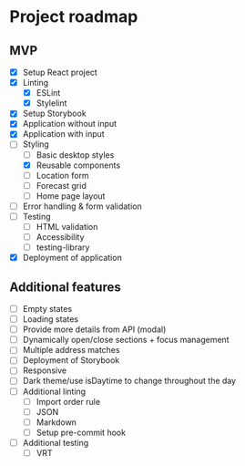 # Project roadmap

## MVP
- [x] Setup React project
- [x] Linting
    - [x] ESLint
    - [x] Stylelint
- [x] Setup Storybook
- [x] Application without input
- [x] Application with input
- [ ] Styling
    - [ ] Basic desktop styles
    - [x] Reusable components
    - [ ] Location form
    - [ ] Forecast grid
    - [ ] Home page layout
- [ ] Error handling & form validation
- [ ] Testing
    - [ ] HTML validation
    - [ ] Accessibility
    - [ ] testing-library
- [x] Deployment of application

## Additional features
- [ ] Empty states
- [ ] Loading states
- [ ] Provide more details from API  (modal)
- [ ] Dynamically open/close sections + focus management
- [ ] Multiple address matches
- [ ] Deployment of Storybook
- [ ] Responsive
- [ ] Dark theme/use isDaytime to change throughout the day
- [ ] Additional linting
    - [ ] Import order rule
    - [ ] JSON
    - [ ] Markdown
    - [ ] Setup pre-commit hook
- [ ] Additional testing
    - [ ] VRT
